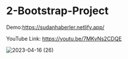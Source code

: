 # 2-Bootstrap-Project
Demo:https://sudanhaberler.netlify.app/

YouTube Link: https://youtu.be/7MKvNs2CDQE

![2023-04-16 (26)](https://user-images.githubusercontent.com/112883476/232309784-782be113-918c-4635-a98c-6147777a082a.png)
